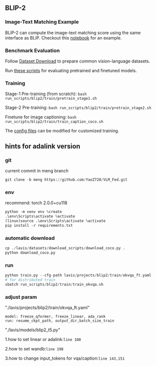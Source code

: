 ## BLIP-2


### Image-Text Matching Example
BLIP-2 can compute the image-text matching score using the same interface as BLIP. Checkout this [notebook](https://github.com/salesforce/LAVIS/blob/3446bac20c5646d35ae383ebe6d13cec4f8b00cb/examples/blip2_image_text_matching.ipynb) for an example. 

### Benchmark Evaluation 
Follow [Dataset Download](https://opensource.salesforce.com/LAVIS//latest/getting_started.html#auto-downloading-and-loading-datasets) to prepare common vision-language datasets.

Run [these scripts](https://github.com/salesforce/LAVIS/tree/main/run_scripts/blip2/eval) for evaluating pretrained and finetuned models. 

### Training
Stage-1 Pre-training (from scratch): 
```bash run_scripts/blip2/train/pretrain_stage1.sh```

Stage-2 Pre-training: 
```bash run_scripts/blip2/train/pretrain_stage2.sh```

Finetune for image captioning: 
```bash run_scripts/blip2/train/train_caption_coco.sh```

The [config files](https://github.com/salesforce/LAVIS/tree/main/lavis/projects/blip2/train) can be modified for customized training.

## hints for adalink version
### git
current commit in meng branch
```python
git clone -b meng https://github.com/YaoZ720/VLM_Fed.git
```
### env
recommend: torch 2.0.0+cu118 
```python
python -m venv env %create
.\env\Scripts\activate %activate
(linux)source .\env\Scripts\activate %activate
pip install -r requirements.txt
```
### automatic download
```python
cp ./lavis/datasets/download_scripts/download_coco.py .
python download_coco.py
```

### run
```python
python train.py --cfg-path lavis/projects/blip2/train/okvqa_ft.yaml
# for distributed train
sbatch run_scripts/blip2/train/train_okvqa.sh

```
### adjust param
"./lavis/projects/blip2/train/okvqa_ft.yaml"

```
model: freeze_qformer, freeze_linear, ada_rank
run: resume_ckpt_path, output_dir,batch_size_train
```
"./lavis/models/blip2_t5.py"

1.how to set linear or adalink:```line 100```

2.how to set wandb:```line 198```

3.how to change input_tokens for vqa/caption:```line 143,151```
